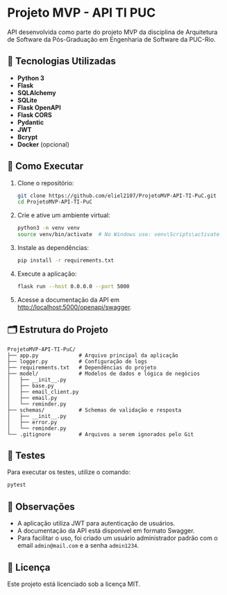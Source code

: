 
# Projeto MVP - API TI PUC

API desenvolvida como parte do projeto MVP da disciplina de Arquitetura de Software da Pós-Graduação em Engenharia de Software da PUC-Rio.

## 🔧 Tecnologias Utilizadas

- **Python 3**
- **Flask**
- **SQLAlchemy**
- **SQLite**
- **Flask OpenAPI**
- **Flask CORS**
- **Pydantic**
- **JWT**
- **Bcrypt**
- **Docker** (opcional)

## 🚀 Como Executar

1. Clone o repositório:

   ```bash
   git clone https://github.com/eliel2107/ProjetoMVP-API-TI-PuC.git
   cd ProjetoMVP-API-TI-PuC
   ```

2. Crie e ative um ambiente virtual:

   ```bash
   python3 -m venv venv
   source venv/bin/activate  # No Windows use: venv\Scripts\activate
   ```

3. Instale as dependências:

   ```bash
   pip install -r requirements.txt
   ```

4. Execute a aplicação:

   ```bash
   flask run --host 0.0.0.0 --port 5000
   ```

5. Acesse a documentação da API em [http://localhost:5000/openapi/swagger](http://localhost:5000/openapi/swagger).

## 🗂 Estrutura do Projeto

```plaintext
ProjetoMVP-API-TI-PuC/
├── app.py             # Arquivo principal da aplicação
├── logger.py          # Configuração de logs
├── requirements.txt   # Dependências do projeto
├── model/             # Modelos de dados e lógica de negócios
│   ├── __init__.py
│   ├── base.py
│   ├── email_client.py
│   ├── email.py
│   └── reminder.py
├── schemas/           # Schemas de validação e resposta
│   ├── __init__.py
│   ├── error.py
│   └── reminder.py
└── .gitignore         # Arquivos a serem ignorados pelo Git
```

## 🧪 Testes

Para executar os testes, utilize o comando:

```bash
pytest
```

## 📌 Observações

- A aplicação utiliza JWT para autenticação de usuários.
- A documentação da API está disponível em formato Swagger.
- Para facilitar o uso, foi criado um usuário administrador padrão com o email `admin@mail.com` e a senha `admin1234`.

## 📄 Licença

Este projeto está licenciado sob a licença MIT.

